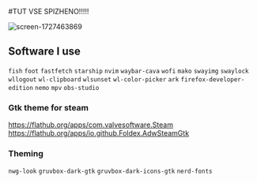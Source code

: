 #TUT VSE SPIZHENO!!!!!

![screen-1727463869](https://github.com/user-attachments/assets/66056bf9-c127-4340-b874-f7f59792c891)

## Software I use 
`fish`
`foot`
`fastfetch`
`starship`
`nvim`
`waybar-cava`
`wofi`
`mako`
`swayimg`
`swaylock`
`wllogout`
`wl-clipboard`
`wlsunset`
`wl-color-picker`
`ark`
`firefox-developer-edition`
`nemo`
`mpv`
`obs-studio`

### Gtk theme for steam

https://flathub.org/apps/com.valvesoftware.Steam
https://flathub.org/apps/io.github.Foldex.AdwSteamGtk

### Theming 
`nwg-look` 
`gruvbox-dark-gtk` 
`gruvbox-dark-icons-gtk`
`nerd-fonts`
